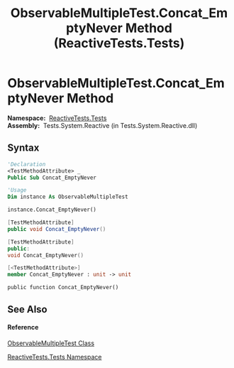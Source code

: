 ﻿---
title: ObservableMultipleTest.Concat_EmptyNever Method  (ReactiveTests.Tests)
TOCTitle: Concat_EmptyNever Method
ms:assetid: M:ReactiveTests.Tests.ObservableMultipleTest.Concat_EmptyNever
ms:mtpsurl: https://msdn.microsoft.com/en-us/library/reactivetests.tests.observablemultipletest.concat_emptynever(v=VS.103)
ms:contentKeyID: 36619561
ms.date: 06/28/2011
mtps_version: v=VS.103
f1_keywords:
- ReactiveTests.Tests.ObservableMultipleTest.Concat_EmptyNever
dev_langs:
- CSharp
- JScript
- VB
- FSharp
- c++
---

# ObservableMultipleTest.Concat\_EmptyNever Method

**Namespace:**  [ReactiveTests.Tests](hh289046\(v=vs.103\).md)  
**Assembly:**  Tests.System.Reactive (in Tests.System.Reactive.dll)

## Syntax

``` vb
'Declaration
<TestMethodAttribute> _
Public Sub Concat_EmptyNever
```

``` vb
'Usage
Dim instance As ObservableMultipleTest

instance.Concat_EmptyNever()
```

``` csharp
[TestMethodAttribute]
public void Concat_EmptyNever()
```

``` c++
[TestMethodAttribute]
public:
void Concat_EmptyNever()
```

``` fsharp
[<TestMethodAttribute>]
member Concat_EmptyNever : unit -> unit 
```

``` jscript
public function Concat_EmptyNever()
```

## See Also

#### Reference

[ObservableMultipleTest Class](hh303586\(v=vs.103\).md)

[ReactiveTests.Tests Namespace](hh289046\(v=vs.103\).md)

